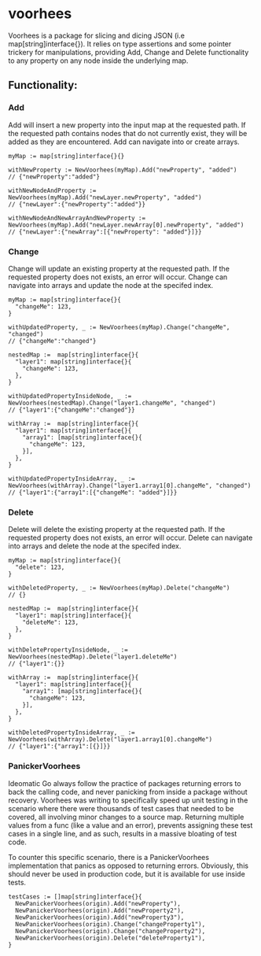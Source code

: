 # voorhees
Voorhees is a package for slicing and dicing JSON (i.e map[string]interface{}). It relies on type assertions 
and some pointer trickery for manipulations, providing Add, Change and Delete functionality to any property on 
any node inside the underlying map.


## Functionality:

### Add
Add will insert a new property into the input map at the requested path. If the requested path contains
nodes that do not currently exist, they will be added as they are encountered. Add can navigate into or create
arrays.
```
myMap := map[string]interface{}{}

withNewProperty := NewVoorhees(myMap).Add("newProperty", "added") 
// {"newProperty":"added"}

withNewNodeAndProperty := NewVoorhees(myMap).Add("newLayer.newProperty", "added") 
// {"newLayer":{"newProperty":"added"}}

withNewNodeAndNewArrayAndNewProperty := NewVoorhees(myMap).Add("newLayer.newArray[0].newProperty", "added") 
// {"newLayer":{"newArray":[{"newProperty": "added"}]}}
```

### Change
Change will update an existing property at the requested path. If the requested property does not exists, an
error will occur. Change can navigate into arrays and update the node at the specifed index.
```
myMap := map[string]interface{}{
  "changeMe": 123,
}

withUpdatedProperty, _ := NewVoorhees(myMap).Change("changeMe", "changed") 
// {"changeMe":"changed"}

nestedMap :=  map[string]interface{}{
  "layer1": map[string]interface{}{
    "changeMe": 123,
  },
}

withUpdatedPropertyInsideNode, _ := NewVoorhees(nestedMap).Change("layer1.changeMe", "changed") 
// {"layer1":{"changeMe":"changed"}}

withArray :=  map[string]interface{}{
  "layer1": map[string]interface{}{
    "array1": [map[string]interface{}{
      "changeMe": 123,
    }],
  },
}

withUpdatedPropertyInsideArray, _ := NewVoorhees(withArray).Change("layer1.array1[0].changeMe", "changed")
// {"layer1":{"array1":[{"changeMe": "added"}]}}
```

### Delete
Delete will delete the existing property at the requested path. If the requested property does not exists, an
error will occur. Delete can navigate into arrays and delete the node at the specifed index.
```
myMap := map[string]interface{}{
  "delete": 123,
}

withDeletedProperty, _ := NewVoorhees(myMap).Delete("changeMe") 
// {}

nestedMap :=  map[string]interface{}{
  "layer1": map[string]interface{}{
    "deleteMe": 123,
  },
}

withDeletePropertyInsideNode, _ := NewVoorhees(nestedMap).Delete("layer1.deleteMe") 
// {"layer1":{}}

withArray :=  map[string]interface{}{
  "layer1": map[string]interface{}{
    "array1": [map[string]interface{}{
      "changeMe": 123,
    }],
  },
}

withDeletedPropertyInsideArray, _ := NewVoorhees(withArray).Delete("layer1.array1[0].changeMe")
// {"layer1":{"array1":[{}]}}
```

### PanickerVoorhees
Ideomatic Go always follow the practice of packages returning errors to back the calling code, and never
panicking from inside a package without recovery. Voorhees was writing to specifically speed up
unit testing in the scenario where there were thousands of test cases that needed to be covered, all involving
minor changes to a source map. Returning multiple values from a func (like a value and an error), prevents
assigning these test cases in a single line, and as such, results in a massive bloating of test code.

To counter this specific scenario, there is a PanickerVoorhees implementation that panics as opposed to 
returning errors. Obviously, this should never be used in production code, but it is available for use
inside tests.

```
testCases := []map[string]interface{}{
  NewPanickerVoorhees(origin).Add("newProperty"),
  NewPanickerVoorhees(origin).Add("newProperty2"),
  NewPanickerVoorhees(origin).Add("newProperty3"),
  NewPanickerVoorhees(origin).Change("changeProperty1"),
  NewPanickerVoorhees(origin).Change("changeProperty2"),
  NewPanickerVoorhees(origin).Delete("deleteProperty1"),
}
```

